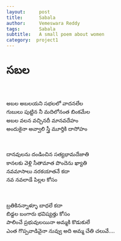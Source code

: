```yaml
---
layout:     post
title:      Sabala
author:     Vemeswara Reddy
tags: 		Sabala
subtitle:  	A small poem about women
category:  project1
---
```

# సబల
<br/>
<br/>
<div dir="ltr" style="text-align: left; line-height:1.6;" trbidi="on">
అబల అబలయని సభలలో వాదనలేల <br />
గుబులు పుట్టిన నీ మదిలోనంత బింకమేల<br />
అబల వలన వచ్చినదీ మానవదేహం <br />
అందుకైనా అవ్వాలి స్త్రీ మూర్తికి దాసోహం<br />
<br /><br />
దానవులను దండించిన సత్యభామదేజాతి<br />
కానలకు వెళ్లి సీతామాత పొందెను ఖ్యాతి<br />
నవమాసాలు నరకయాతనే కదా<br />
నవ నవలాడే పిల్లల కోసం<br />
<br />
<br />
బ్రతికినన్నాళ్ళూ బాధలే కదా<br />
బిడ్డల బంగారు భవిష్యత్తు కోసం<br />
పాలించే ప్రభువులయినా అమ్మకి కొడుకులే<br />
ఎంత గొప్పవాడివైనా నువ్వు అది అమ్మ చేతి చలువే....<br />
<br />
</div>
